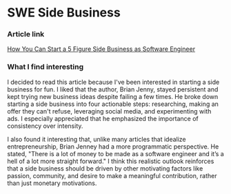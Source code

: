 # SWE Side Business

### Article link
[How You Can Start a 5 Figure Side Business as Software Engineer
](https://brianjenney.medium.com/how-you-can-start-a-5-figure-side-business-as-software-engineer-15b5634f3821)

### What I find interesting
I decided to read this article because I've been interested in starting a side business for fun. I liked that the author, Brian Jenny, stayed persistent and kept trying new business ideas despite failing a few times. He broke down starting a side business into four actionable steps: researching, making an offer they can't refuse, leveraging social media, and experimenting with ads. I especially appreciated that he emphasized the importance of consistency over intensity.

I also found it interesting that, unlike many articles that idealize entrepreneurship, Brian Jenney had a more programmatic perspective. He stated, "There is a lot of money to be made as a software engineer and it’s a hell of a lot more straight forward." I think this realistic outlook reinforces that a side business should be driven by other motivating factors like passion, community, and desire to make a meaningful contribution, rather than just monetary motivations.